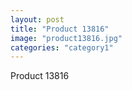 ```yaml
---
layout: post
title: "Product 13816"
image: "product13816.jpg"
categories: "category1"
---
```

Product 13816
